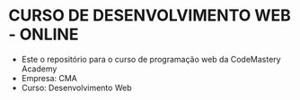 # CURSO DE DESENVOLVIMENTO WEB - ONLINE
 - Este o repositório para o curso de programação web da CodeMastery Academy
 - Empresa: CMA
 - Curso: Desenvolvimento Web
